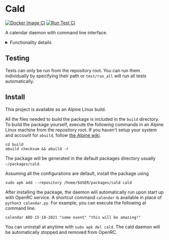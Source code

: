 # Cald

[![Docker Image CI](https://github.com/Edward-Ji/Cald/actions/workflows/docker-image.yml/badge.svg)](https://github.com/Edward-Ji/Cald/actions/workflows/docker-image.yml)
[![Run Test CI](https://github.com/Edward-Ji/Cald/actions/workflows/run_test.yml/badge.svg)](https://github.com/Edward-Ji/Cald/actions/workflows/run_test.yml)

A calendar daemon with command line interface.

<details>
    <summary> Functionality details </summary>

**Run calendar daemon with `python daemon.py [<database path>]`.**

If the optional database path is supplied, it is used by both the daemon and
calendar command to store all events.

**Run calendar command with `python calendar.py <action> [<option>] [<arguments>]`.**

There are four available actions detailed below:

### GET

Retrieves events from calendar database using the specified criteria.

`python calendar.py GET DATE <date>`

_All dates here and below assume the format "dd-mm-yyyy"._

`python calendar.py GET INTERVAL <start date> <end date>`

_The interval includes both start date and end date._

`python calendar.py GET NAME <name>`

_All event names here and below must match exactly and completely._

The output is in the following format with each event on a new line:

`<date> : <name> : <description>`

### ADD

Add as event with specified date and name to the database.

`python calendar.py ADD <date> <name> [<desc>]`

### UPD

Update all events matching the specified date and name with the new name and
the optional new description. If a new description is not specified, the old
description is still discarded.

`python calendar.py UPD <date> <old name> <new name> [<new description]`

### DEL

Delete all events matching the specified date and name.

`python calendar.py DEL <date> <name>`

</details>

## Testing

Tests can only be run from the repository root. You can run them individually
by specifying their path or `test/run_all` will run all tests automatically.

## Install

This project is available as an Alpine Linux build.

All the files needed to build the package is included in the `build` directory.
To build the package yourself, execute the following commands in an Alpine
Linux machine from the repository root. If you haven't setup your system and
account for `abuild`, follow
[the Alpine wiki](https://wiki.alpinelinux.org/wiki/Creating_an_Alpine_package#Setup_your_system_and_account).

```
cd build
abuild checksum && abuild -r
```

The package will be generated in the default packages directory usually
`~/packages/cald`.

Assuming all the configurations are default, install the package using

```
sudo apk add --repository /home/$USER/packages/cald cald
```

After installing the package, the daemon will automatically run upon start up
with OpenRC service. A shortcut command `calendar` is available in place of
`python3 calendar.py`. For example, you can execute the following at command
line.

```
calendar ADD 15-10-2021 "some event" "this will be amazing!"
```

You can uninstall at anytime with `sudo apk del cald`. The cald daemon will be
automatically stopped and removed from OpenRC.
